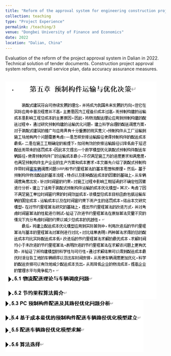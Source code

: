 ```yaml
---
title: "Reform of the approval system for engineering construction projects in Dalian"
collection: teaching
type: "Project Experience"
permalink: /teaching/3
venue: "Dongbei University of Finance and Economics"
date: 2022
location: "Dalian, China"
---
```



Evaluation of the reform of the project approval system in Dalian in 2022. Technical solution of tender documents. Construction 
project approval system reform, overall service plan, data accuracy assurance measures.


<br/><img src='/images/VRP2.png'><br/><img src='/images/VRP1.png'><br/>
